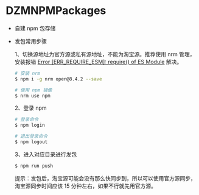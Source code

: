# DZMNPMPackages

- 自建 npm 包存储

- 发包常用步骤

  1、切换源地址为官方源或私有源地址，不能为淘宝源。推荐使用 nrm 管理，安装报错 [Error [ERR_REQUIRE_ESM]: require() of ES Module](https://blog.csdn.net/zz00008888/article/details/130750480) 解决。

  ```sh
  # 安装 nrm
  $ npm i -g nrm open@8.4.2 --save

  # 使用 npm 镜像
  $ nrm use npm
  ```

  2、登录 npm

  ```sh
  # 登录命令
  $ npm login

  # 退出登录命令
  $ npm logout
  ```

  3、进入对应目录进行发包

  ```sh
  $ npm run push
  ```

  提示：发包后，淘宝源可能会没有那么快同步到，所以可以使用官方源同步，淘宝源同步时间应该 15 分钟左右，如果不行就先用官方源。
